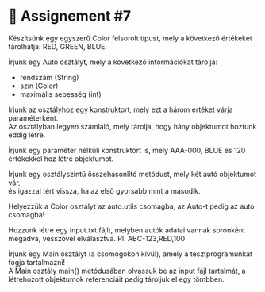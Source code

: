 # 📓 Assignement #7

Készítsünk egy egyszerű Color felsorolt típust, mely a következő értékeket tárolhatja: RED, GREEN, BLUE.  
  
Írjunk egy Auto osztályt, mely a következő információkat tárolja:  
  
 - rendszám (String)
 - szín (Color)
 - maximális sebesség (int)  

Írjunk az osztályhoz egy konstruktort, mely ezt a három értéket várja paraméterként.  
Az osztályban legyen számláló, mely tárolja, hogy hány objektumot hoztunk eddig létre.  
  
Írjunk egy paraméter nélküli konstruktort is, mely AAA-000, BLUE és 120 értékekkel hoz létre objektumot.  
  
Írjunk egy osztályszintű összehasonlító metódust, mely két autó objektumot vár,  
és igazzal tért vissza, ha az első gyorsabb mint a második.  
  
Helyezzük a Color osztályt az auto.utils csomagba, az Auto-t pedig az auto csomagba!  
  
Hozzunk létre egy input.txt fájlt, melyben autók adatai vannak soronként megadva, vesszővel elválasztva. Pl: ABC-123,RED,100  
  
Írjunk egy Main osztályt (a csomogokon kívül), amely a tesztprogramunkat fogja tartalmazni!  
A Main osztály main() metódusában olvassuk be az input fájl tartalmát, a létrehozott objektumok referenciáit pedig tároljuk el egy tömbben.  
